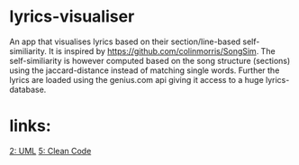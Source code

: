 # lyrics-visualiser
An app that visualises lyrics based on their section/line-based self-similiarity. 
It is inspired by https://github.com/colinmorris/SongSim. 
The self-similiarity is however computed based on the song structure (sections) using the jaccard-distance instead of matching single words.
Further the lyrics are loaded using the genius.com api giving it access to a huge lyrics-database.

# links:
<a href="https://github.com/JLiekenbrock/lyrics-visualiser/tree/main/UML">2: UML</a>
<a href="https://github.com/JLiekenbrock/lyrics-visualiser/blob/main/clean_code.txt">5: Clean Code</a>
